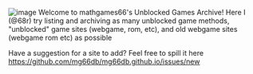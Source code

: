 ![image](https://user-images.githubusercontent.com/90115544/150614378-acb2cdfa-a1f1-4e92-b6b6-0d6c99ead1e2.png)
Welcome to mathgames66's Unblocked Games Archive! Here I (@68r) try listing and archiving as many unblocked game methods, "unblocked" game sites (webgame, rom, etc), and old webgame sites (webgame rom etc) as possible

Have a suggestion for a site to add? Feel free to spill it here https://github.com/mg66db/mg66db.github.io/issues/new
